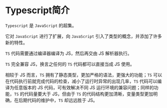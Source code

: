 # Typescript简介

`Typescript` 是 `JavaScript` 的超集。

它对 `JavaScript` 进行了扩展，向 `JavaScript` 引入了类型的概念，并添加了许多新的特性。

`TS` 代码需要通过编译器编译为 JS，然后再交由 JS 解析器执行。

`TS` 完全兼容 JS，换言之任何的 `TS` 代码都可以直接当成 JS 使用。

相较于 JS 而言，`TS` 拥有了静态类型，更加严格的语法，更强大的功能；`TS` 可以在代码执行前就完成代码的检查，减小了运行时异常的出现几率，`TS` 代码可以编译为任意版本的 JS 代码，可有效解决不同 JS 运行环境的兼容问题；同样的功能，`TS` 的代码量要大于 JS，但由于 `TS` 的代码结构更加清晰，变量类型更加明确，在后期代码的维护中，`TS` 却远远胜于 JS。
